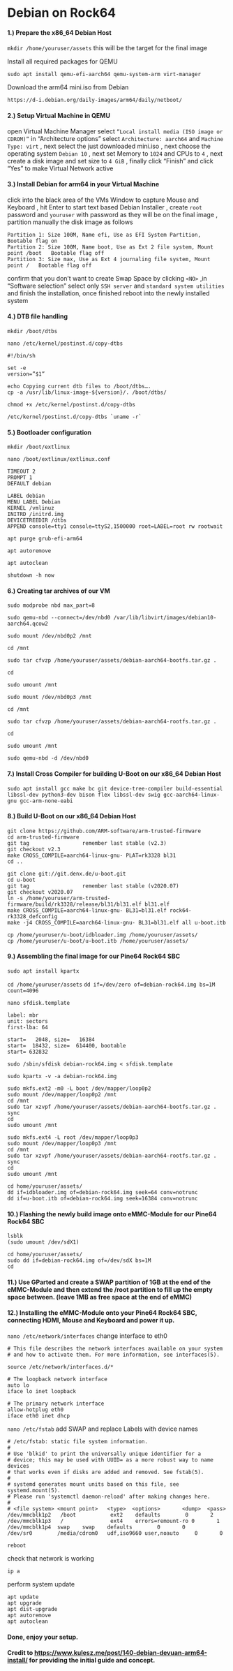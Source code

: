 # Debian on Rock64

#### 1.)	Prepare the x86_64 Debian Host

`mkdir /home/youruser/assets`		this will be the target for the final image

Install all required packages for QEMU

`sudo apt install qemu-efi-aarch64 qemu-system-arm virt-manager`

Download the arm64 mini.iso from Debian

`https://d-i.debian.org/daily-images/arm64/daily/netboot/`

#### 2.)	Setup Virtual Machine in QEMU

open Virtual Machine Manager
select `“Local install media (ISO image or CDROM)”`
in “Architecture options” select `Architecture: aarch64` and `Machine Type: virt`
, next select the just downloaded mini.iso
, next choose the operating system `Debian 10`
, next set Memory to `1024` and CPUs to `4`
, next create a disk image and set size to `4 GiB`
, finally click “Finish” and click “Yes” to make Virtual Network active

#### 3.)	Install Debian for arm64 in your Virtual Machine

click into the black area of the VMs Window to capture Mouse and Keyboard
, hit Enter to start text based Debian Installer
, create `root` password and `youruser` with password as they will be on the final image
, partition manually the disk image as follows

	Partition 1: Size 100M, Name efi, Use as EFI System Partition, Bootable flag on 
	Partition 2: Size 100M, Name boot, Use as Ext 2 file system, Mount point /boot   Bootable flag off
	Partition 3: Size max, Use as Ext 4 journaling file system, Mount point /   Bootable flag off
	
confirm that you don’t want to create Swap Space by clicking `<NO>`
,in “Software selection” select only `SSH server` and `standard system utilities`
and finish the installation, once finished reboot into the newly installed system
	
#### 4.)	DTB file handling

`mkdir /boot/dtbs`

`nano /etc/kernel/postinst.d/copy-dtbs`

	#!/bin/sh
	
	set -e
	version=”$1”
	
	echo Copying current dtb files to /boot/dtbs….
	cp -a /usr/lib/linux-image-${version}/. /boot/dtbs/

`chmod +x /etc/kernel/postinst.d/copy-dtbs`

	/etc/kernel/postinst.d/copy-dtbs `uname -r`

#### 5.)	Bootloader configuration

`mkdir /boot/extlinux`
 
`nano /boot/extlinux/extlinux.conf`

	TIMEOUT 2
	PROMPT 1
	DEFAULT debian

	LABEL debian
	MENU LABEL Debian
	KERNEL /vmlinuz
	INITRD /initrd.img
	DEVICETREEDIR /dtbs
	APPEND console=tty1 console=ttyS2,1500000 root=LABEL=root rw rootwait

`apt purge grub-efi-arm64`

`apt autoremove`

`apt autoclean`

`shutdown -h now`

#### 6.)	Creating tar archives of our VM

`sudo modprobe nbd max_part=8`

`sudo qemu-nbd --connect=/dev/nbd0 /var/lib/libvirt/images/debian10-aarch64.qcow2`
	
`sudo mount /dev/nbd0p2 /mnt`

`cd /mnt`

`sudo tar cfvzp /home/youruser/assets/debian-aarch64-bootfs.tar.gz .`

`cd`

`sudo umount /mnt`


`sudo mount /dev/nbd0p3 /mnt`

`cd /mnt`

`sudo tar cfvzp /home/youruser/assets/debian-aarch64-rootfs.tar.gz .`

`cd`

`sudo umount /mnt`

`sudo qemu-nbd -d /dev/nbd0`

#### 7.)	Install Cross Compiler for building U-Boot on our  x86_64 Debian Host

`sudo apt install gcc make bc git device-tree-compiler build-essential libssl-dev python3-dev bison flex libssl-dev swig gcc-aarch64-linux-gnu gcc-arm-none-eabi`

#### 8.)	Build U-Boot on our  x86_64 Debian Host

	git clone https://github.com/ARM-software/arm-trusted-firmware
	cd arm-trusted-firmware
	git tag					remember last stable (v2.3)
	git checkout v2.3
	make CROSS_COMPILE=aarch64-linux-gnu- PLAT=rk3328 bl31
	cd ..
	
	git clone git://git.denx.de/u-boot.git
	cd u-boot
	git tag					remember last stable (v2020.07)
	git checkout v2020.07
	ln -s /home/youruser/arm-trusted-firmware/build/rk3328/release/bl31/bl31.elf bl31.elf
	make CROSS_COMPILE=aarch64-linux-gnu- BL31=bl31.elf rock64-rk3328_defconfig
	make -j4 CROSS_COMPILE=aarch64-linux-gnu- BL31=bl31.elf all u-boot.itb

	cp /home/youruser/u-boot/idbloader.img /home/youruser/assets/
	cp /home/youruser/u-boot/u-boot.itb /home/youruser/assets/

#### 9.)	Assembling the final image for our Pine64 Rock64 SBC

`sudo apt install kpartx`

`cd /home/youruser/assets`
`dd if=/dev/zero of=debian-rock64.img bs=1M count=4096`

`nano sfdisk.template`

	label: mbr
	unit: sectors
	first-lba: 64

	start=   2048, size=   16384
	start=  18432, size=  614400, bootable
	start= 632832

`sudo /sbin/sfdisk debian-rock64.img < sfdisk.template`

`sudo kpartx -v -a debian-rock64.img`

	sudo mkfs.ext2 -m0 -L boot /dev/mapper/loop0p2
	sudo mount /dev/mapper/loop0p2 /mnt
	cd /mnt
	sudo tar xzvpf /home/youruser/assets/debian-aarch64-bootfs.tar.gz .
	sync
	cd
	sudo umount /mnt

	sudo mkfs.ext4 -L root /dev/mapper/loop0p3
	sudo mount /dev/mapper/loop0p3 /mnt
	cd /mnt
	sudo tar xzvpf /home/youruser/assets/debian-aarch64-rootfs.tar.gz .
	sync
	cd
	sudo umount /mnt

	cd home/youruser/assets/
	dd if=idbloader.img of=debian-rock64.img seek=64 conv=notrunc
	dd if=u-boot.itb of=debian-rock64.img seek=16384 conv=notrunc

#### 10.)	Flashing the newly build image onto eMMC-Module for our Pine64 Rock64 SBC

	lsblk
	(sudo umount /dev/sdX1)

	cd home/youruser/assets/
	sudo dd if=debian-rock64.img of=/dev/sdX bs=1M
	cd

#### 11.)	Use GParted and create a SWAP partition of 1GB at the end of the eMMC-Module and then extend the /root partition to fill up the empty space between. (leave 1MB as free space at the end of eMMC)

#### 12.)	Installing the eMMC-Module onto your Pine64 Rock64 SBC, connecting HDMI, Mouse and Keyboard and power it up.

`nano /etc/network/interfaces`			change interface to eth0

	# This file describes the network interfaces available on your system
	# and how to activate them. For more information, see interfaces(5).

	source /etc/network/interfaces.d/*

	# The loopback network interface
	auto lo
	iface lo inet loopback

	# The primary network interface
	allow-hotplug eth0
	iface eth0 inet dhcp


`nano /etc/fstab`					add SWAP and replace Labels with device names

	# /etc/fstab: static file system information.
	#
	# Use 'blkid' to print the universally unique identifier for a
	# device; this may be used with UUID= as a more robust way to name devices
	# that works even if disks are added and removed. See fstab(5).
	#
	# systemd generates mount units based on this file, see systemd.mount(5).
	# Please run 'systemctl daemon-reload' after making changes here.
	#
	# <file system> <mount point>   <type>  <options>       <dump>  <pass>
	/dev/mmcblk1p2   /boot           ext2    defaults        0       2
	/dev/mmcblk1p3   /               ext4    errors=remount-ro 0       1
	/dev/mmcblk1p4  swap    swap    defaults        0       0
	/dev/sr0        /media/cdrom0   udf,iso9660 user,noauto     0       0


`reboot`

check that network is working

`ip a`

perform system update

	apt update
	apt upgrade
	apt dist-upgrade
	apt autoremove
	apt autoclean


#### Done, enjoy your setup.

#### Credit to https://www.kulesz.me/post/140-debian-devuan-arm64-install/ for providing the initial guide and concept.
